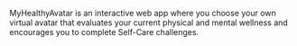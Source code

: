 MyHealthyAvatar is an interactive web app where you choose your own virtual avatar that evaluates your current physical and mental wellness and encourages you to complete Self-Care challenges.
